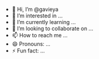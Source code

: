 - 👋 Hi, I’m @gavieya
- 👀 I’m interested in ...
- 🌱 I’m currently learning ...
- 💞️ I’m looking to collaborate on ...
- 📫 How to reach me ...
- 😄 Pronouns: ...
- ⚡ Fun fact: ...

<!---
gavieya/gavieya is a ✨ special ✨ repository because its `README.md` (this file) appears on your GitHub profile.
You can click the Preview link to take a look at your changes.
--->

